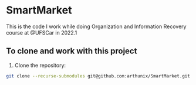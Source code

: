# SmartMarket
This is the code I work while doing Organization and Information Recovery course at @UFSCar in 2022.1

## To clone and work with this project
1. Clone the repository:
```sh
git clone --recurse-submodules git@github.com:arthunix/SmartMarket.git
```
